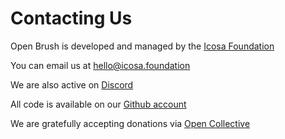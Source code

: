 # Contacting Us

Open Brush is developed and managed by the [Icosa Foundation](http://icosa.foundation/)

You can email us at [hello@icosa.foundation](mailto:hello@icosa.foundation)

We are also active on [Discord](https://discord.com/invite/W7NCEYnEfy)

All code is available on our [Github account](https://github.com/icosa-foundation/)

We are gratefully accepting donations via [Open Collective](https://opencollective.com/icosa)
